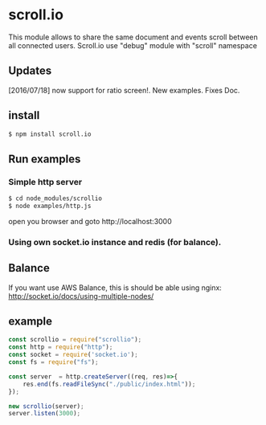 # scroll.io

This module allows to share the same document and events scroll between all connected users.
Scroll.io use "debug" module with "scroll" namespace

## Updates
[2016/07/18] now support for ratio screen!. New examples. Fixes Doc.

## install 

```bash
$ npm install scroll.io
```

## Run examples
### Simple http server
```bash
$ cd node_modules/scrollio
$ node examples/http.js
```
open you browser and goto http://localhost:3000 

### Using own socket.io instance and redis (for balance).



## Balance
If you want use AWS Balance, this is should be able using nginx: http://socket.io/docs/using-multiple-nodes/

## example

```javascript
const scrollio = require("scrollio");
const http = require("http");
const socket = require('socket.io');
const fs = require("fs");

const server  = http.createServer((req, res)=>{
    res.end(fs.readFileSync("./public/index.html"));
});

new scrollio(server);
server.listen(3000);

```



